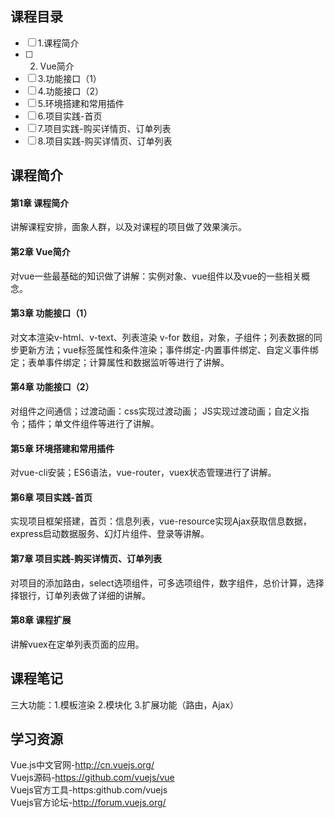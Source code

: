 ## 课程目录 
- [ ] 1.课程简介
- [ ] 2. Vue简介
- [ ] 3.功能接口（1）
- [ ] 4.功能接口（2）
- [ ] 5.环境搭建和常用插件
- [ ] 6.项目实践-首页
- [ ] 7.项目实践-购买详情页、订单列表
- [ ] 8.项目实践-购买详情页、订单列表

## 课程简介
#### 第1章 课程简介
讲解课程安排，面象人群，以及对课程的项目做了效果演示。
#### 第2章 Vue简介
对vue一些最基础的知识做了讲解：实例对象、vue组件以及vue的一些相关概念。
#### 第3章 功能接口（1）
对文本渲染v-html、v-text、列表渲染 v-for 数组，对象，子组件；列表数据的同步更新方法；vue标签属性和条件渲染；事件绑定-内置事件绑定、自定义事件绑定；表单事件绑定；计算属性和数据监听等进行了讲解。
#### 第4章 功能接口（2）
对组件之间通信；过渡动画：css实现过渡动画； JS实现过渡动画；自定义指令；插件；单文件组件等进行了讲解。
#### 第5章 环境搭建和常用插件
对vue-cli安装；ES6语法，vue-router，vuex状态管理进行了讲解。
#### 第6章 项目实践-首页
实现项目框架搭建，首页：信息列表，vue-resource实现Ajax获取信息数据，express启动数据服务、幻灯片组件、登录等讲解。
#### 第7章 项目实践-购买详情页、订单列表
对项目的添加路由，select选项组件，可多选项组件，数字组件，总价计算，选择择银行，订单列表做了详细的讲解。
#### 第8章 课程扩展
讲解vuex在定单列表页面的应用。

## 课程笔记  
三大功能：1.模板渲染 2.模块化 3.扩展功能（路由，Ajax）

## 学习资源  
Vue.js中文官网-http://cn.vuejs.org/  
Vuejs源码-https://github.com/vuejs/vue  
Vuejs官方工具-https:github.com/vuejs  
Vuejs官方论坛-http://forum.vuejs.org/  


